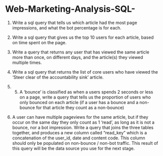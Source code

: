 # Web-Marketing-Analysis-SQL-

1) Write a sql query that tells us which article had the most page impressions, and what the bot percentage is for each.

2) Write a sql query that gives us the top 10 users for each article, based on time spent on the page.

3) Write a query that returns any user that has viewed the same article more than once, on different days, and the article(s) they viewed multiple times.

4) Write a sql query that returns the list of core users who have viewed the ‘Steer clear of the accountability sink’ article.

5) 5. A ‘bounce’ is classified as when a users spends 2 seconds or less on a page, write a query that tells us the proportion of users who only bounced on each article (if a user has a bounce and a non-bounce for that article they count as a non-bounce)

6) A user can have multiple pageviews for the same article, but if they occur on the same day they only count as 1 ‘read’, as long as it is not a bounce, nor a bot impression. Write a query that joins the three tables together, and produces a new column called “read_key” which is a concatenation of the user_id, date and content code. This column should only be populated on non-bounce / non-bot traffic. This result of this query will be the data source you use for the next stage.
